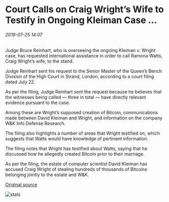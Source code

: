 # Court Calls on Craig Wright’s Wife to Testify in Ongoing Kleiman Case ...

###### 2019-07-25 14:07

Judge Bruce Reinhart, who is overseeing the ongoing Kleiman v. Wright case, has requested international assistance in order to call Ramona Watts, Craig Wright’s wife, to the stand.

Judge Reinhart sent his request to the Senior Master of the Queen’s Bench Division of the High Court in Strand, London, according to a court filing dated July 22.

As per the filing, Judge Reinhart sent the request because he believes that the witnesses being called — three in total — have directly relevant evidence pursuant to the case.

Among these are Wright’s supposed creation of Bitcoin, communications made between David Kleiman and Wright, and information on the company W&K Info Defense Research.

The filing also highlights a number of areas that Wright testified on, which suggests that Watts would have knowledge of pertinent information.

The filing notes that Wright has testified about Watts, saying that he discussed how he allegedly created Bitcoin prior to their marriage.

As per the filing, the estate of computer scientist David Kleiman has accused Craig Wright of stealing hundreds of thousands of Bitcoins belonging jointly to the estate and W&K.

[Original source](https://cointelegraph.com/news/court-calls-on-craig-wrights-wife-to-testify-in-ongoing-kleiman-case)

![stats](https://c.statcounter.com/11760860/0/a89fa40b/1/ "stats")